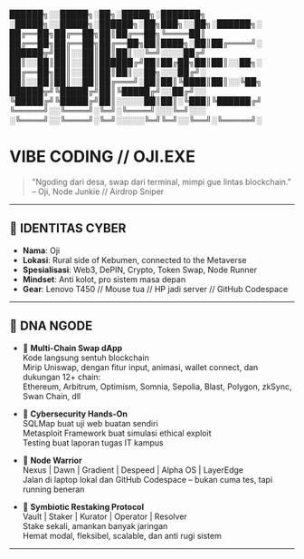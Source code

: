 
██████╗░░█████╗░██╗░█████╗░███████╗  ░█████╗░░█████╗░██████╗░██╗███╗░░██╗░██████╗░
██╔══██╗██╔══██╗██║██╔══██╗╚════██║  ██╔══██╗██╔══██╗██╔══██╗██║████╗░██║██╔════╝░
██████╦╝██║░░██║██║██║░░╚═╝░░░░██╔╝  ██║░░██║██║░░██║██████╔╝██║██╔██╗██║██║░░██╗░
██╔══██╗██║░░██║██║██║░░██╗░░░██╔╝░  ██║░░██║██║░░██║██╔═══╝░██║██║╚████║██║░░╚██╗
██████╦╝╚█████╔╝██║╚█████╔╝░░██╔╝░░  ╚█████╔╝╚█████╔╝██║░░░░░██║██║░╚███║╚██████╔╝
╚═════╝░░╚════╝░╚═╝░╚════╝░░░╚═╝░░░  ░╚════╝░░╚════╝░╚═╝░░░░░╚═╝╚═╝░░╚══╝░╚═════╝░

# VIBE CODING // OJI.EXE

> "Ngoding dari desa, swap dari terminal, mimpi gue lintas blockchain."
> – Oji, Node Junkie // Airdrop Sniper

---

## 🧠 IDENTITAS CYBER

- **Nama**: Oji
- **Lokasi**: Rural side of Kebumen, connected to the Metaverse
- **Spesialisasi**: Web3, DePIN, Crypto, Token Swap, Node Runner
- **Mindset**: Anti kolot, pro sistem masa depan
- **Gear**: Lenovo T450 // Mouse tua // HP jadi server // GitHub Codespace

---

## 🧬 DNA NGODE

- 🔄 **Multi-Chain Swap dApp**  
  Kode langsung sentuh blockchain  
  Mirip Uniswap, dengan fitur input, animasi, wallet connect, dan dukungan 12+ chain:  
  Ethereum, Arbitrum, Optimism, Somnia, Sepolia, Blast, Polygon, zkSync, Swan Chain, dll

- 🔐 **Cybersecurity Hands-On**  
  SQLMap buat uji web buatan sendiri  
  Metasploit Framework buat simulasi ethical exploit  
  Testing buat laporan tugas IT kampus

- 📡 **Node Warrior**  
  Nexus | Dawn | Gradient | Despeed | Alpha OS | LayerEdge  
  Jalan di laptop lokal dan GitHub Codespace – bukan cuma tes, tapi running beneran

- 🔁 **Symbiotic Restaking Protocol**  
  Vault | Staker | Kurator | Operator | Resolver  
  Stake sekali, amankan banyak jaringan  
  Hemat modal, fleksibel, scalable, dan anti rugi sistem

---


<!---
momys4/momys4 is a ✨ special ✨ repository because its `README.md` (this file) appears on your GitHub profile.
You can click the Preview link to take a look at your changes.
--->
